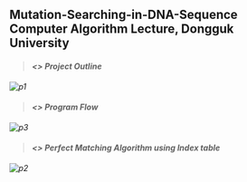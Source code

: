 Mutation-Searching-in-DNA-Sequence
Computer Algorithm Lecture, Dongguk University
--------------

>#### <i class="icon-file"><> Project Outline
>
![p1](https://user-images.githubusercontent.com/37530618/46577850-2f411900-ca2b-11e8-8580-4cee6e1fbf78.PNG)

>#### <i class="icon-file"><> Program Flow
>
![p3](https://user-images.githubusercontent.com/37530618/46577876-ee95cf80-ca2b-11e8-9dd4-7d42565fa295.PNG)

>#### <i class="icon-file"><> Perfect Matching Algorithm using Index table
>
![p2](https://user-images.githubusercontent.com/37530618/46577881-fbb2be80-ca2b-11e8-932f-45578ed8ebf1.png)
